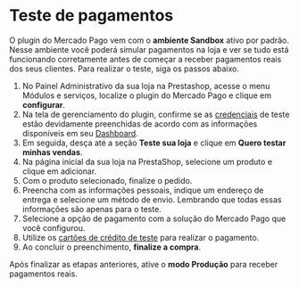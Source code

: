 # Teste de pagamentos
 
O plugin do Mercado Pago vem com o **ambiente Sandbox** ativo por padrão. Nesse ambiente você poderá simular pagamentos na loja e ver se tudo está funcionando corretamente antes de começar a receber pagamentos reais dos seus clientes. Para realizar o teste, siga os passos abaixo.
 
1. No Painel Administrativo da sua loja na Prestashop, acesse o menu Módulos e serviços, localize o plugin do Mercado Pago e clique em **configurar**.
2. Na tela de gerenciamento do plugin, confirme se as [credenciais](https://www.mercadopago[FAKER][URL][DOMAIN]/developers/pt/guides/credentials/credentials) de teste estão devidamente preenchidas de acordo com as informações disponíveis em seu [Dashboard](https://www.mercadopago[FAKER][URL][DOMAIN]/developers/pt/guides/additional-content/your-integrations/introduction).
3. Em seguida, desça até a seção **Teste sua loja** e clique em **Quero testar minhas vendas**. 
4. Na página inicial da sua loja na PrestaShop, selecione um produto e clique em adicionar.
5. Com o produto selecionado, finalize o pedido.
6. Preencha com as informações pessoais, indique um endereço de entrega e selecione um método de envio. Lembrando que todas essas informações são apenas para o teste.
7. Selecione a opção de pagamento com a solução do Mercado Pago que você configurou.
8. Utilize os [cartões de crédito de teste](/developers/pt/guides/additional-content/additional-content/your-integrations/test/cards) para realizar o pagamento.
9. Ao concluir o preenchimento, **finalize a compra**.
 
Após finalizar as etapas anteriores, ative o **modo Produção** para receber pagamentos reais.
 